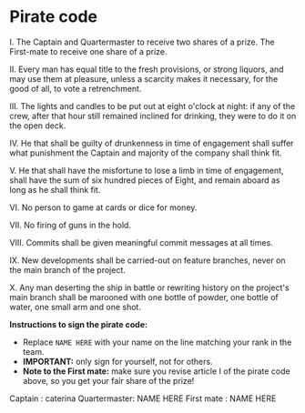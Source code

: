# Pirate code

I.    The Captain and Quartermaster to receive two shares of a prize.
      The First-mate to receive one share of a prize.

II.   Every man has equal title to the fresh provisions, or strong liquors,
      and may use them at pleasure, unless a scarcity makes it necessary, for
      the good of all, to vote a retrenchment.

III.  The lights and candles to be put out at eight o'clock at night: if any
      of the crew, after that hour still remained inclined for drinking, they
      were to do it on the open deck.

IV.   He that shall be guilty of drunkenness in time of engagement shall suffer
      what punishment the Captain and majority of the company shall think fit.

V.    He that shall have the misfortune to lose a limb in time of engagement,
      shall have the sum of six hundred pieces of Eight, and remain aboard as
      long as he shall think fit.

VI.   No person to game at cards or dice for money.

VII.  No firing of guns in the hold.

VIII. Commits shall be given meaningful commit messages at all times.

IX.   New developments shall be carried-out on feature branches, never on the
      main branch of the project.

X.    Any man deserting the ship in battle or rewriting history on the
      project's main branch shall be marooned with one bottle of powder,
      one bottle of water, one small arm and one shot.

**Instructions to sign the pirate code:**

* Replace `NAME HERE` with your name on the line matching your rank in the team.
* **IMPORTANT:** only sign for yourself, not for others.
* **Note to the First mate:** make sure you revise article I of the pirate code
  above, so you get your fair share of the prize!

Captain      : caterina
Quartermaster: NAME HERE
First mate   : NAME HERE
